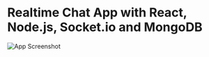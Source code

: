 # Realtime Chat App with React, Node.js, Socket.io and MongoDB

![App Screenshot](https://i.ibb.co/P5cNsKT/chatapp.jpg)
